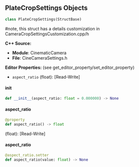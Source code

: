 ## PlateCropSettings Objects

```python
class PlateCropSettings(StructBase)
```

#note, this struct has a details customization in CameraCropSettingsCustomization.cpp/h

**C++ Source:**

- **Module**: CinematicCamera
- **File**: CineCameraSettings.h

**Editor Properties:** (see get_editor_property/set_editor_property)

- ``aspect_ratio`` (float):  [Read-Write]

<a id="unreal.PlateCropSettings.__init__"></a>

#### __init__

```python
def __init__(aspect_ratio: float = 0.000000) -> None
```

<a id="unreal.PlateCropSettings.aspect_ratio"></a>

#### aspect_ratio

```python
@property
def aspect_ratio() -> float
```

(float):  [Read-Write]

<a id="unreal.PlateCropSettings.aspect_ratio"></a>

#### aspect_ratio

```python
@aspect_ratio.setter
def aspect_ratio(value: float) -> None
```

<a id="unreal.NamedPlateCropPreset"></a>